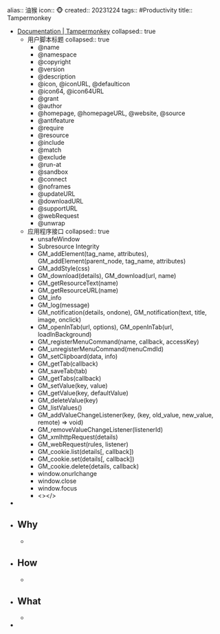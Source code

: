 alias:: 油猴
icon:: 🐵
created:: 20231224
tags:: #Productivity 
title:: Tampermonkey

- [Documentation | Tampermonkey](https://www.tampermonkey.net/documentation.php)
  collapsed:: true
  - 用户脚本标题
    collapsed:: true
    - @name
    - @namespace
    - @copyright
    - @version
    - @description
    - @icon, @iconURL, @defaulticon
    - @icon64, @icon64URL
    - @grant
    - @author
    - @homepage, @homepageURL, @website, @source
    - @antifeature
    - @require
    - @resource
    - @include
    - @match
    - @exclude
    - @run-at
    - @sandbox
    - @connect
    - @noframes
    - @updateURL
    - @downloadURL
    - @supportURL
    - @webRequest
    - @unwrap
  - 应用程序接口
    collapsed:: true
    - unsafeWindow
    - Subresource Integrity
    - GM_addElement(tag_name, attributes), GM_addElement(parent_node, tag_name, attributes)
    - GM_addStyle(css)
    - GM_download(details), GM_download(url, name)
    - GM_getResourceText(name)
    - GM_getResourceURL(name)
    - GM_info
    - GM_log(message)
    - GM_notification(details, ondone), GM_notification(text, title, image, onclick)
    - GM_openInTab(url, options), GM_openInTab(url, loadInBackground)
    - GM_registerMenuCommand(name, callback, accessKey)
    - GM_unregisterMenuCommand(menuCmdId)
    - GM_setClipboard(data, info)
    - GM_getTab(callback)
    - GM_saveTab(tab)
    - GM_getTabs(callback)
    - GM_setValue(key, value)
    - GM_getValue(key, defaultValue)
    - GM_deleteValue(key)
    - GM_listValues()
    - GM_addValueChangeListener(key, (key, old_value, new_value, remote) => void)
    - GM_removeValueChangeListener(listenerId)
    - GM_xmlhttpRequest(details)
    - GM_webRequest(rules, listener)
    - GM_cookie.list(details[, callback])
    - GM_cookie.set(details[, callback])
    - GM_cookie.delete(details, callback)
    - window.onurlchange
    - window.close
    - window.focus
    - <><![CDATA[...]]></>
-
- ## Why
  -
- ## How
  -
- ## What
  -
-